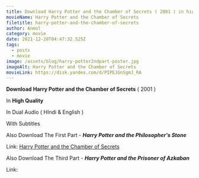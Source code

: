 ```yaml
---
title: Download Harry Potter and the Chamber of Secrets ( 2001 ) in high quality
movieName: Harry Potter and the Chamber of Secrets
filetitle: harry-potter-and-the-chamber-of-secrets
author: Anmol
category: movie
date: 2021-12-28T04:47:32.525Z
tags:
  - posts
  - movie
image: /assets/blog/harry-potter2ndpart-poster.jpg
imageAlt: Harry Potter and the Chamber of Secrets
movieLink: https://disk.yandex.com/d/PIPEJGnSgmJ_RA
---
```

**Download**  **Harry Potter and the Chamber of Secrets** ( 2001 ) 

In **High Quality**

In Dual Audio ( HIndi & English )

With Subtitles

<span> Also Download The First Part - ***Harry Potter and the Philosopher's Stone*** </span>

<span> Link:  <a href="https://netblog.netlify.app/blog/harry-potter-and-the-philosophers-stone/">Harry Potter and the Chamber of Secrets</a></span>

<span> Also Download The Third Part - ***Harry Potter and the Prisoner of Azkaban*** </span>

<span>  Link:

 </span>